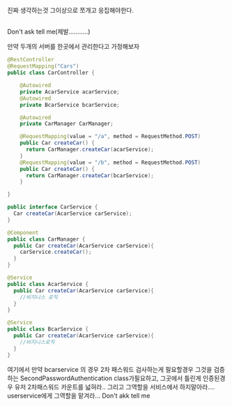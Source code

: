 
진짜 생각하는것 그이상으로 쪼개고 응집해야한다.


##


Don't ask tell me(제발...........)

만약 두개의 서버를 한곳에서 관리한다고 가정해보자


```java
@RestController
@RequestMapping("Cars")
public class CarController {

    @Autowired
    private AcarService acarService;
    @Autowired
    private BcarService bcarService;

    @Autowired
    private CarManager CarManager;

    @RequestMapping(value = "/a", method = RequestMethod.POST)
    public Car createCar() {
      return CarManager.createCar(acarService);
    }
    @RequestMapping(value = "/b", method = RequestMethod.POST)
    public Car createCar() {
      return CarManager.createCar(bcarService);
    }

}

public interface CarService {
  Car createCar(AcarService carService);
}

@Component
public class CarManager {
  public Car createCar(AcarService carService){
    carService.createCar();
  }
}

@Service
public class AcarService {
  public Car createCar(AcarService carService){
    //비지니스 로직
  }
}

@Service
public class BcarService {
  public Car createCar(AcarService carService){
    //비지니스로직
  }
}
```

여기에서 만약 bcarservice 의 경우 2차 패스워드 검사하는게 필요할경우 그것을 검증하는 SecondPasswordAuthentication class가필요하고, 그곳에서 틀린게 인증된경우 유저 2차패스워드 카운트를 넓혀라.. 그리고 그역할을 서비스에서 하지말아라.... userservice에게 그역할을 맡겨라... Don't akk tell me
